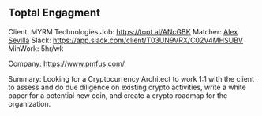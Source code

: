 ## Toptal Engagment

Client: MYRM Technologies
Job: https://topt.al/ANcGBK
Matcher: [Alex Sevilla](https://toptal.slack.com/team/URXV8BD7T)
Slack: https://app.slack.com/client/T03UN9VRX/C02V4MHSUBV
MinWork: 5hr/wk


Company: https://www.pmfus.com/

Summary:
Looking for a Cryptocurrency Architect to work 1:1 with the client
to assess and do due diligence on existing crypto activities, write a
white paper for a potential new coin, and create a crypto roadmap for
the organization.
